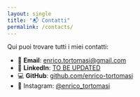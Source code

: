 ```yaml
---
layout: single
title: "📬 Contatti"
permalink: /contacts/
---
```


 Qui puoi trovare tutti i miei contatti:

- 📧 **Email**: [enrico.tortomasi@gmail.com](mailto:enrico.tortomasi@gmail.com)  
- 💼 **LinkedIn**: [TO BE UPDATED]()  
- 💻 **GitHub**: [github.com/enrico-tortomasi](https://github.com/enrico-tortomasi)
- 📸 Instagram: [@enrico_tortomasi](https://www.instagram.com/enrico_tortomasi/)
